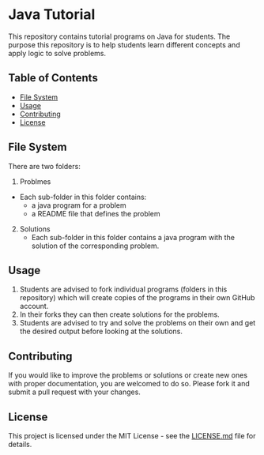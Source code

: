 # Java Tutorial

This repository contains tutorial programs on Java for students. The purpose this repository is to help students learn different concepts and apply logic to solve problems.

## Table of Contents

- [File System](#file_system)
- [Usage](#usage)
- [Contributing](#contributing)
- [License](#license)

## File System

There are two folders:

1. Problmes
  - Each sub-folder in this folder contains:
    - a java program for a problem
    - a README file that defines the problem

2. Solutions
   - Each sub-folder in this folder contains a java program with the solution of the corresponding problem.

## Usage

1. Students are advised to fork individual programs (folders in this repository) which will create copies of the programs in their own GitHub account.
2. In their forks they can then create solutions for the problems.
3. Students are advised to try and solve the problems on their own and get the desired output before looking at the solutions.

## Contributing

If you would like to improve the problems or solutions or create new ones with proper documentation, you are welcomed to do so. Please fork it and submit a pull request with your changes.

## License

This project is licensed under the MIT License - see the [LICENSE.md](LICENSE.md) file for details.
